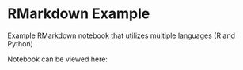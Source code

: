 # RMarkdown Example
Example RMarkdown notebook that utilizes multiple languages (R and Python)

Notebook can be viewed here: 
